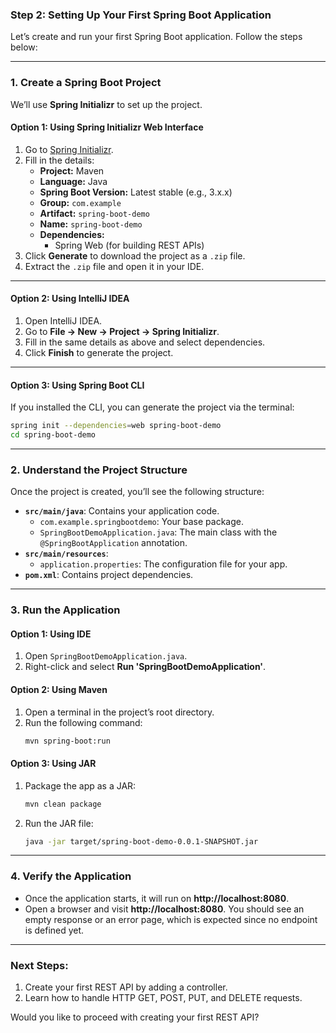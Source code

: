 ### **Step 2: Setting Up Your First Spring Boot Application**

Let’s create and run your first Spring Boot application. Follow the steps below:

---

### **1. Create a Spring Boot Project**

We’ll use **Spring Initializr** to set up the project.

#### **Option 1: Using Spring Initializr Web Interface**

1. Go to [Spring Initializr](https://start.spring.io/).
2. Fill in the details:
   - **Project:** Maven
   - **Language:** Java
   - **Spring Boot Version:** Latest stable (e.g., 3.x.x)
   - **Group:** `com.example`
   - **Artifact:** `spring-boot-demo`
   - **Name:** `spring-boot-demo`
   - **Dependencies:**
     - Spring Web (for building REST APIs)
3. Click **Generate** to download the project as a `.zip` file.
4. Extract the `.zip` file and open it in your IDE.

---

#### **Option 2: Using IntelliJ IDEA**

1. Open IntelliJ IDEA.
2. Go to **File → New → Project → Spring Initializr**.
3. Fill in the same details as above and select dependencies.
4. Click **Finish** to generate the project.

---

#### **Option 3: Using Spring Boot CLI**

If you installed the CLI, you can generate the project via the terminal:

```bash
spring init --dependencies=web spring-boot-demo
cd spring-boot-demo
```

---

### **2. Understand the Project Structure**

Once the project is created, you’ll see the following structure:

- **`src/main/java`**: Contains your application code.
  - `com.example.springbootdemo`: Your base package.
  - `SpringBootDemoApplication.java`: The main class with the `@SpringBootApplication` annotation.
- **`src/main/resources`**:
  - `application.properties`: The configuration file for your app.
- **`pom.xml`**: Contains project dependencies.

---

### **3. Run the Application**

#### **Option 1: Using IDE**

1. Open `SpringBootDemoApplication.java`.
2. Right-click and select **Run 'SpringBootDemoApplication'**.

#### **Option 2: Using Maven**

1. Open a terminal in the project’s root directory.
2. Run the following command:
   ```bash
   mvn spring-boot:run
   ```

#### **Option 3: Using JAR**

1. Package the app as a JAR:
   ```bash
   mvn clean package
   ```
2. Run the JAR file:
   ```bash
   java -jar target/spring-boot-demo-0.0.1-SNAPSHOT.jar
   ```

---

### **4. Verify the Application**

- Once the application starts, it will run on **http://localhost:8080**.
- Open a browser and visit **http://localhost:8080**. You should see an empty response or an error page, which is expected since no endpoint is defined yet.

---

### **Next Steps:**

1. Create your first REST API by adding a controller.
2. Learn how to handle HTTP GET, POST, PUT, and DELETE requests.

Would you like to proceed with creating your first REST API?
